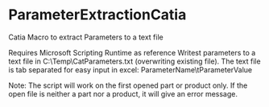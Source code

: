 # ParameterExtractionCatia
Catia Macro to extract Parameters to a text file

Requires Microsoft Scripting Runtime as reference
Writest parameters to a text file in C:\Temp\CatParameters.txt (overwriting existing file).
The text file is tab separated for easy input in excel: ParameterName\tParameterValue

Note: The script will work on the first opened part or product only. If the open file is neither a part nor a product, it will give an error message.

